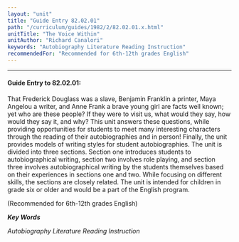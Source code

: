 ```yaml
---
layout: "unit"
title: "Guide Entry 82.02.01"
path: "/curriculum/guides/1982/2/82.02.01.x.html"
unitTitle: "The Voice Within"
unitAuthor: "Richard Canalori"
keywords: "Autobiography Literature Reading Instruction"
recommendedFor: "Recommended for 6th-12th grades English"
---
```

<body>
<hr/>
 <h4>
  Guide Entry to 82.02.01:
 </h4>
 That Frederick Douglass was a slave, Benjamin Franklin a printer, Maya Angelou a writer, and Anne Frank a brave young girl are facts well known; yet who are these people?  If they were to visit us, what would they say, how would they say it, and why?  This unit answers these questions, while providing opportunities for students to meet many interesting characters through the reading of their autobiographies and in person!  Finally, the unit provides models of writing styles for student autobiographies.  The unit is divided into three sections.  Section one introduces students to autobiographical writing, section two involves role playing, and section three involves autobiographical writing by the students themselves based on their experiences in sections one and two.  While focusing on different skills, the sections are closely related.  The unit is intended for children in grade six or older and would be a part of the English program.
 <p>
  (Recommended for 6th-12th grades English)
 </p>
<p>
  <b>
   <i>
    Key Words
   </i>
  </b>
  <br/>
 </p>
 <p>
  <i>
   Autobiography Literature Reading Instruction
  </i>
 </p>

</body>